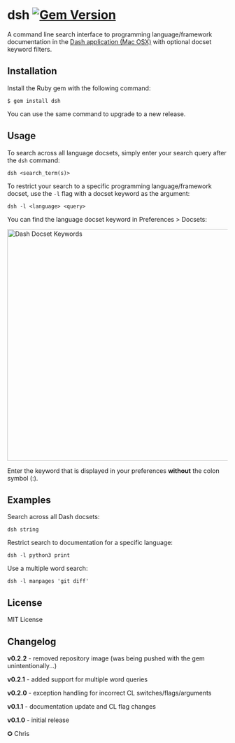 # dsh [![Gem Version](https://badge.fury.io/rb/dsh.png)](http://badge.fury.io/rb/dsh)

A command line search interface to programming language/framework documentation in the [Dash application (Mac OSX)](http://kapeli.com/dash) with optional docset keyword filters.

## Installation

Install the Ruby gem with the following command:

    $ gem install dsh
    
You can use the same command to upgrade to a new release.

## Usage

To search across all language docsets, simply enter your search query after the `dsh` command:

	dsh <search_term(s)>

To restrict your search to a specific programming language/framework docset, use the `-l` flag with a docset keyword as the argument:

	dsh -l <language> <query>

You can find the language docset keyword in Preferences > Docsets:

<img src="https://raw.github.com/chrissimpkins/dsh/image-include/img/docset_keywords.png" width="598" height="530" alt="Dash Docset Keywords">

Enter the keyword that is displayed in your preferences **without** the colon symbol (:).

## Examples

Search across all Dash docsets:

```
dsh string
```

Restrict search to documentation for a specific language:

```
dsh -l python3 print
```

Use a multiple word search:
```
dsh -l manpages 'git diff'
```

## License
MIT License

## Changelog

**v0.2.2** - removed repository image (was being pushed with the gem unintentionally...)

**v0.2.1** - added support for multiple word queries

**v0.2.0** - exception handling for incorrect CL switches/flags/arguments

**v0.1.1** - documentation update and CL flag changes

**v0.1.0** - initial release

✪ Chris
